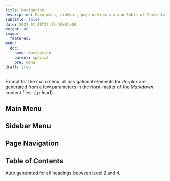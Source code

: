 ```yaml
---
title: Navigation
description: Main menu, sidebar, page navigation and Table of Contents
subtitle: false
date: 2022-01-18T23:25:10+01:00 
weight: 40
image:
  featured: 
menu:
  doc:
    name: Navigation
    parent: special
    pre: menu
draft: true
---
```


Except for the main menu, all navigational elements for _Perplex_ are generated from a few parameters in the front-matter of the _Markdown_ content files. 
{.p-lead} <!--more-->

## Main Menu

## Sidebar Menu

## Page Navigation

## Table of Contents

Auto generated for all headings between level 2 and 4.
